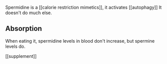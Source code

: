 Spermidine is a [[calorie restriction mimetics]], it activates [[autophagy]] 
It doesn't do much else.

## Absorption
When eating it, spermidine levels in blood don't increase, but spermine levels do.

[[supplement]]